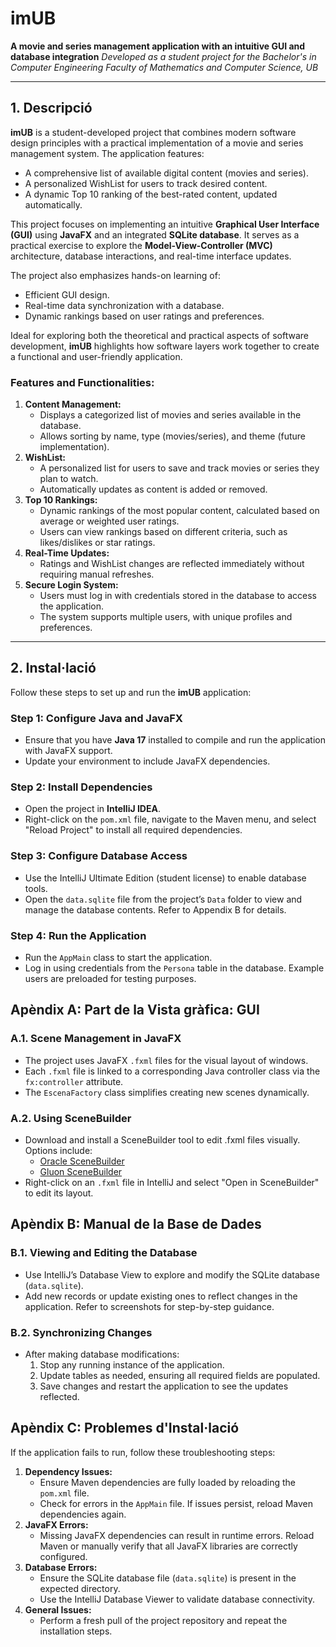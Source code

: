 # **imUB**

**A movie and series management application with an intuitive GUI and database integration**
*Developed as a student project for the Bachelor's in Computer Engineering*
*Faculty of Mathematics and Computer Science, UB*

------

## **1. Descripció**

**imUB** is a student-developed project that combines modern software design principles with a practical implementation of a movie and series management system. The application features:

- A comprehensive list of available digital content (movies and series).
- A personalized WishList for users to track desired content.
- A dynamic Top 10 ranking of the best-rated content, updated automatically.

This project focuses on implementing an intuitive **Graphical User Interface (GUI)** using **JavaFX** and an integrated **SQLite database**. It serves as a practical exercise to explore the **Model-View-Controller (MVC)** architecture, database interactions, and real-time interface updates.

The project also emphasizes hands-on learning of:

- Efficient GUI design.
- Real-time data synchronization with a database.
- Dynamic rankings based on user ratings and preferences.

Ideal for exploring both the theoretical and practical aspects of software development, **imUB** highlights how software layers work together to create a functional and user-friendly application.

### **Features and Functionalities:**

1. **Content Management:**
    - Displays a categorized list of movies and series available in the database.
    - Allows sorting by name, type (movies/series), and theme (future implementation).
2. **WishList:**
    - A personalized list for users to save and track movies or series they plan to watch.
    - Automatically updates as content is added or removed.
3. **Top 10 Rankings:**
    - Dynamic rankings of the most popular content, calculated based on average or weighted user ratings.
    - Users can view rankings based on different criteria, such as likes/dislikes or star ratings.
4. **Real-Time Updates:**
    - Ratings and WishList changes are reflected immediately without requiring manual refreshes.
5. **Secure Login System:**
    - Users must log in with credentials stored in the database to access the application.
    - The system supports multiple users, with unique profiles and preferences.

------

## **2. Instal·lació**

Follow these steps to set up and run the **imUB** application:

### **Step 1: Configure Java and JavaFX**

- Ensure that you have **Java 17** installed to compile and run the application with JavaFX support.
- Update your environment to include JavaFX dependencies.

### **Step 2: Install Dependencies**

- Open the project in **IntelliJ IDEA**.
- Right-click on the `pom.xml` file, navigate to the Maven menu, and select "Reload Project" to install all required dependencies.

### **Step 3: Configure Database Access**

- Use the IntelliJ Ultimate Edition (student license) to enable database tools.
- Open the `data.sqlite` file from the project’s `Data` folder to view and manage the database contents. Refer to Appendix B for details.

### **Step 4: Run the Application**

- Run the `AppMain` class to start the application.
- Log in using credentials from the `Persona` table in the database. Example users are preloaded for testing purposes.



## **Apèndix A: Part de la Vista gràfica: GUI**

### **A.1. Scene Management in JavaFX**

- The project uses JavaFX `.fxml` files for the visual layout of windows.
- Each `.fxml` file is linked to a corresponding Java controller class via the `fx:controller` attribute.
- The `EscenaFactory` class simplifies creating new scenes dynamically.

### **A.2. Using SceneBuilder**

- Download and install a SceneBuilder tool to edit .fxml files visually. Options include:
    - [Oracle SceneBuilder](https://www.oracle.com/java/technologies/javase/javafxscenebuilder-info.html)
    - [Gluon SceneBuilder](https://gluonhq.com/products/scene-builder/)
- Right-click on an `.fxml` file in IntelliJ and select "Open in SceneBuilder" to edit its layout.



## **Apèndix B: Manual de la Base de Dades**

### **B.1. Viewing and Editing the Database**

- Use IntelliJ’s Database View to explore and modify the SQLite database (`data.sqlite`).
- Add new records or update existing ones to reflect changes in the application. Refer to screenshots for step-by-step guidance.

### **B.2. Synchronizing Changes**

- After making database modifications:
    1. Stop any running instance of the application.
    2. Update tables as needed, ensuring all required fields are populated.
    3. Save changes and restart the application to see the updates reflected.



## **Apèndix C: Problemes d'Instal·lació**

If the application fails to run, follow these troubleshooting steps:

1. **Dependency Issues:**
    - Ensure Maven dependencies are fully loaded by reloading the `pom.xml` file.
    - Check for errors in the `AppMain` file. If issues persist, reload Maven dependencies again.
2. **JavaFX Errors:**
    - Missing JavaFX dependencies can result in runtime errors. Reload Maven or manually verify that all JavaFX libraries are correctly configured.
3. **Database Errors:**
    - Ensure the SQLite database file (`data.sqlite`) is present in the expected directory.
    - Use the IntelliJ Database Viewer to validate database connectivity.
4. **General Issues:**
    - Perform a fresh pull of the project repository and repeat the installation steps.